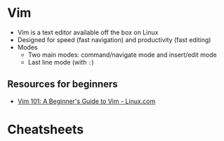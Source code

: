 # Vim

- Vim is a text editor available off the box on Linux
- Designed for speed (fast navigation) and productivity (fast editing)
- Modes
	- Two main modes: command/navigate mode and insert/edit mode
	- Last line mode (with `:`)


## Resources for beginners

- [Vim 101: A Beginner's Guide to Vim - Linux.com](https://www.linux.com/training-tutorials/vim-101-beginners-guide-vim/)  
  
# Cheatsheets
  
  